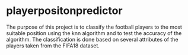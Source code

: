 # playerpositonpredictor

The purpose of this project is to classify the football players to the most suitable position using the knn algorithm and to test the accuracy of the algorithm.
The classification is done based on several attributes of the players taken from the 
FIFA18 dataset. 
